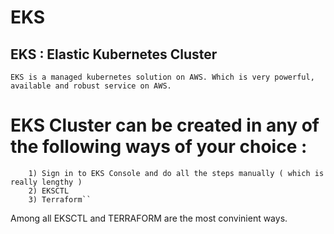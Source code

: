 # EKS

## EKS : Elastic Kubernetes Cluster

```
EKS is a managed kubernetes solution on AWS. Which is very powerful, available and robust service on AWS.

```
# EKS Cluster can be created in any of the following ways of your choice :

```
    1) Sign in to EKS Console and do all the steps manually ( which is really lengthy )
    2) EKSCTL
    3) Terraform``

```

Among all EKSCTL and TERRAFORM are the most convinient ways.